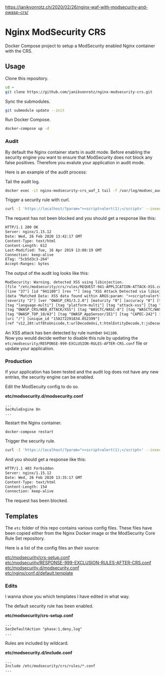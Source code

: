 https://janikvonrotz.ch/2020/02/26/nginx-waf-with-modsecurity-and-owasp-crs/

# Nginx ModSecurity CRS

Docker Compose project to setup a ModSecurity enabled Nginx container with the CRS.

## Usage

Clone this repository.

```bash
cd ~
git clone https://github.com/janikvonrotz/nginx-modsecurity-crs.git
```

Sync the submodules.

```bash
git submodule update --init
```

Run Docker Compose.

```bash
docker-compose up -d
```

### Audit

By default the Nginx container starts in audit mode. Before enabling the security engine you want to ensure that ModSecurity does not block any false positives. Therefore you evalute your application in audit mode.

Here is an example of the audit process:

Tail the audit log.

```bash
docker exec -it nginx-modsecurity-crs_waf_1 tail -f /var/log/modsec_audit.log
```

Trigger a security rule with curl.

```bash
curl -I 'https://localhost/?param="><script>alert(1);</script>' --insecure
```

The request has not been blocked and you should get a response like this:


```html
HTTP/1.1 200 OK
Server: nginx/1.15.12
Date: Wed, 26 Feb 2020 13:42:17 GMT
Content-Type: text/html
Content-Length: 612
Last-Modified: Tue, 16 Apr 2019 13:08:19 GMT
Connection: keep-alive
ETag: "5cb5d3c3-264"
Accept-Ranges: bytes
```

The output of the audit log looks like this:

```txt
ModSecurity: Warning. detected XSS using libinjection. 
[file "/etc/modsecurity/crs/rules/REQUEST-941-APPLICATION-ATTACK-XSS.conf"]
[line "37"] [id "941100"] [rev ""] [msg "XSS Attack Detected via libinjection"] 
[data "Matched Data: XSS data found within ARGS:param: "><script>alert(1);</script>"] 
[severity "2"] [ver "OWASP_CRS/3.2.0"] [maturity "0"] [accuracy "0"] [tag "application-multi"] 
[tag "language-multi"] [tag "platform-multi"] [tag "attack-xss"] [tag "OWASP_CRS"] 
[tag "OWASP_CRS/WEB_ATTACK/XSS"] [tag "WASCTC/WASC-8"] [tag "WASCTC/WASC-22"] 
[tag "OWASP_TOP_10/A3"] [tag "OWASP_AppSensor/IE1"] [tag "CAPEC-242"] [hostname "172.22.0.1"] 
[uri "/"] [unique_id "158272291834.052399"] 
[ref "v12,28t:utf8toUnicode,t:urlDecodeUni,t:htmlEntityDecode,t:jsDecode,t:cssDecode,t:removeNulls"]
```

An XSS attack has ben detected by rule number `941100`.  
Now you would decide wether to disable this rule by updating the `etc/modsecurity/RESPONSE-999-EXCLUSION-RULES-AFTER-CRS.conf` file or update your application.

### Production

If your application has been tested and the audit log does not have any new entries, the security engine can be enabled.

Edit the ModSecuity config to do so.

**etc/modsecurity.d/modsecurity.conf**

```
...
SecRuleEngine On
...
```

Restart the Nginx container.

```
docker-compose restart
```

Trigger the security rule.

```bash
curl -I 'https://localhost/?param="><script>alert(1);</script>' --insecure
```

And you should get a response like this:

```html
HTTP/1.1 403 Forbidden
Server: nginx/1.15.12
Date: Wed, 26 Feb 2020 13:35:17 GMT
Content-Type: text/html
Content-Length: 154
Connection: keep-alive
```

The request has been blocked.

## Templates

The `etc` folder of this repo contains various config files. These files have been copied either from the Nginx Docker image or the ModSecurity Core Rule Set repository.

Here is a list of the config files an their source:

[etc/modsecurity/crs-setup.conf](https://github.com/SpiderLabs/owasp-modsecurity-crs/blob/v3.3/dev/crs-setup.conf.example)  
[etc/modsecurity/RESPONSE-999-EXCLUSION-RULES-AFTER-CRS.conf](https://github.com/SpiderLabs/owasp-modsecurity-crs/blob/v3.3/dev/rules/REQUEST-900-EXCLUSION-RULES-BEFORE-CRS.conf.example)  
[etc/modsecurity.d/modsecurity.conf](https://github.com/SpiderLabs/ModSecurity/blob/v3/master/modsecurity.conf-recommended)  
[etc/nginx/conf.d/default.template](https://github.com/CRS-support/modsecurity-docker/blob/v3/nginx-nginx/Dockerfile)  

### Edits

I wanna show you which templates I have edited in what way.

The default security rule has been enabled.

**etc/modsecurity/crs-setup.conf**

```txt
...
SecDefaultAction "phase:1,deny,log"
...
```

Rules are included by wildcard.

**etc/modsecurity.d/include.conf**

```
...
Include /etc/modsecurity/crs/rules/*.conf
...
```
